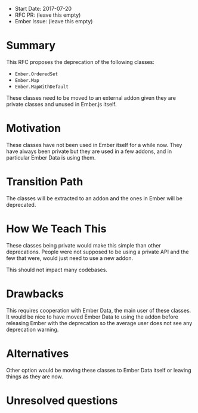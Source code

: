 - Start Date: 2017-07-20
- RFC PR: (leave this empty)
- Ember Issue: (leave this empty)

# Summary

This RFC proposes the deprecation of the following classes:

- `Ember.OrderedSet`
- `Ember.Map`
- `Ember.MapWithDefault`

These classes need to be moved to an external addon given they are private classes and unused in Ember.js itself.

# Motivation

These classes have not been used in Ember itself for a while now. They have always been private but they are used in a few addons, and in particular Ember Data is using them.

# Transition Path

The classes will be extracted to an addon and the ones in Ember will be deprecated.

# How We Teach This

These classes being private would make this simple than other deprecations. People were not supposed to be using a private API and the few that were, would just need to use a new addon.

This should not impact many codebases.

# Drawbacks

This requires cooperation with Ember Data, the main user of these classes. It would be nice to have moved Ember Data to using the addon before releasing Ember with the deprecation so the average user does not see any deprecation warning.

# Alternatives

Other option would be moving these classes to Ember Data itself or leaving things as they are now.

# Unresolved questions
